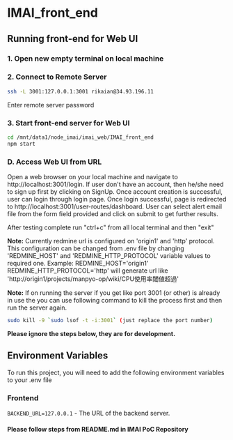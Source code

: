# IMAI_front_end
##  Running front-end for Web UI

### 1. Open new empty terminal on local machine
### 2. Connect to Remote Server
```bash
ssh -L 3001:127.0.0.1:3001 rikaian@34.93.196.11
```
Enter remote server password
### 3. Start front-end server for Web UI
```bash
cd /mnt/data1/node_imai/imai_web/IMAI_front_end
npm start
```

### D. Access Web UI from URL
Open a web browser on your local machine and navigate to http://localhost:3001/login.
If user don't have an account, then he/she need to sign up first by clicking on SignUp.
Once account creation is successful, user can login through login page.
Once login successful, page is redirected to http://localhost:3001/user-routes/dashboard. User can select alert email file from the form field provided and click on submit to get further results.

After testing complete run "ctrl+c" from all local terminal and then "exit"


**Note:**
Currently redmine url is configured on 'origin1' and 'http' protocol. This configuration can be changed from .env file by changing 'REDMINE_HOST' and 'REDMINE_HTTP_PROTOCOL' variable values to required one.
Example: 
REDMINE_HOST='origin1'
REDMINE_HTTP_PROTOCOL='http'
will generate url like 'http://origin1/projects/manpyo-op/wiki/CPU使用率閾値超過'

**Note:**
If on running the server if you get like port 3001 (or other) is already in use the you can use following command to kill the process first and then run the server again.
```bash
sudo kill -9 `sudo lsof -t -i:3001` (just replace the port number)
```
**Please ignore the steps below, they are for development.**

## Environment Variables

To run this project, you will need to add the following environment variables to your .env file

### Frontend

`BACKEND_URL=127.0.0.1` - The URL of the backend server.


#### Please follow steps from README.md in IMAI PoC Repository
